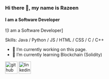 ### Hi there 👋, my name is Razeen
#### I am a Software Developer
![I am a Software Developer]<!--- add banner (link) --->

Skills: Java / Python / JS / HTML / CSS / C / C++

- 🔭 I’m currently working on this page. 
- 🌱 I’m currently learning Blockchain (Solidity) 


[<img src='https://cdn.jsdelivr.net/npm/simple-icons@3.0.1/icons/github.svg' alt='github' height='40'>](https://github.com/Razeen-Abdal-Rahman)  [<img src='https://cdn.jsdelivr.net/npm/simple-icons@3.0.1/icons/linkedin.svg' alt='linkedin' height='40'>](https://www.linkedin.com/in/razeen-abdal-rahman-86142ab9/)  

<!---[![trophy](https://github-profile-trophy.vercel.app/?username=Razeen-Abdal-Rahman)](https://github.com/ryo-ma/github-profile-trophy)

[![Top Langs](https://github-readme-stats.vercel.app/api/top-langs/?username=Razeen-Abdal-Rahman)](https://github.com/anuraghazra/github-readme-stats)

![GitHub stats](https://github-readme-stats.vercel.app/api?username=Razeen-Abdal-Rahman&show_icons=true&count_private=true)  

![GitHub Activity Graph](https://activity-graph.herokuapp.com/graph?username=Razeen-Abdal-Rahman)  

![GitHub streak stats](https://github-readme-streak-stats.herokuapp.com/?user=Razeen-Abdal-Rahman)  

![Profile views](https://gpvc.arturio.dev/Razeen-Abdal-Rahman)
--->
<!---
Razeen-Abdal-Rahman/Razeen-Abdal-Rahman is a ✨ special ✨ repository because its `README.md` (this file) appears on your GitHub profile.
You can click the Preview link to take a look at your changes.
--->
